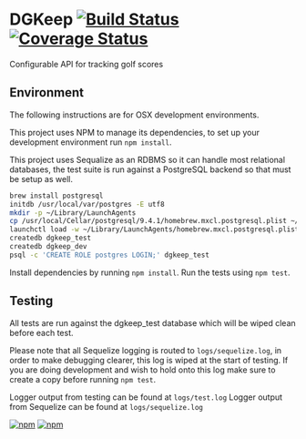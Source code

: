 DGKeep [![Build Status](https://travis-ci.org/eprouty/dgkeep.svg?branch=master)](https://travis-ci.org/eprouty/dgkeep) [![Coverage Status](https://coveralls.io/repos/eprouty/dgkeep/badge.svg?branch=master)](https://coveralls.io/r/eprouty/dgkeep?branch=master)
=========

Configurable API for tracking golf scores

## Environment
The following instructions are for OSX development environments.

This project uses NPM to manage its dependencies, to set up your development environment run `npm install`.

This project uses Sequalize as an RDBMS so it can handle most relational databases, the test suite is run against a PostgreSQL backend so that must be setup as well.

```bash
brew install postgresql
initdb /usr/local/var/postgres -E utf8
mkdir -p ~/Library/LaunchAgents
cp /usr/local/Cellar/postgresql/9.4.1/homebrew.mxcl.postgresql.plist ~/Library/LaunchAgents/
launchctl load -w ~/Library/LaunchAgents/homebrew.mxcl.postgresql.plist
createdb dgkeep_test
createdb dgkeep_dev
psql -c 'CREATE ROLE postgres LOGIN;' dgkeep_test
```

Install dependencies by running `npm install`.
Run the tests using `npm test`.

## Testing
All tests are run against the dgkeep_test database which will be wiped clean before each test.

Please note that all Sequelize logging is routed to `logs/sequelize.log`, in order to make debugging clearer, this log is wiped at the start of testing. If you are doing development and wish to hold onto this log make sure to create a copy before running `npm test`.

Logger output from testing can be found at `logs/test.log`
Logger output from Sequelize can be found at `logs/sequelize.log`

[![npm](https://img.shields.io/npm/v/dgkeep.svg)](https://npmjs.com/package/dgkeep)
[![npm](https://img.shields.io/npm/l/dgkeep.svg)](https://npmjs.com/package/dgkeep)
